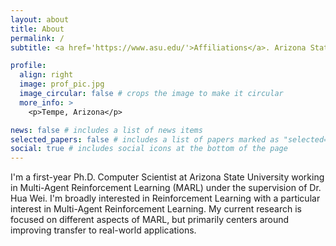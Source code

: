 ```yaml
---
layout: about
title: About
permalink: /
subtitle: <a href='https://www.asu.edu/'>Affiliations</a>. Arizona State University

profile:
  align: right
  image: prof_pic.jpg
  image_circular: false # crops the image to make it circular
  more_info: >
    <p>Tempe, Arizona</p>

news: false # includes a list of news items
selected_papers: false # includes a list of papers marked as "selected={true}"
social: true # includes social icons at the bottom of the page
---
```


I'm a first-year Ph.D. Computer Scientist at Arizona State University working in Multi-Agent Reinforcement Learning (MARL) under the supervision of Dr. Hua Wei. I'm broadly interested in Reinforcement Learning with a particular interest in Multi-Agent Reinforcement Learning. My current research is focused on different aspects of MARL, but primarily centers around improving transfer to real-world applications.

